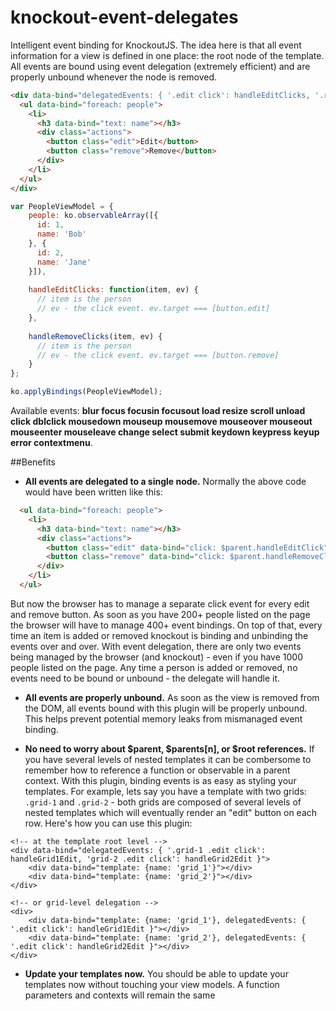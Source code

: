 knockout-event-delegates
========================

Intelligent event binding for KnockoutJS.  The idea here is that all event information for a view is defined in one place: the root node of the template.  All events are bound using event delegation (extremely efficient) and are properly unbound whenever the node is removed.

```html
<div data-bind="delegatedEvents: { '.edit click': handleEditClicks, '.remove click': handleRemoveClicks }">
  <ul data-bind="foreach: people">
    <li>
      <h3 data-bind="text: name"></h3>
      <div class="actions">
        <button class="edit">Edit</button>
        <button class="remove">Remove</button>
      </div>
    </li>
  </ul>
</div>
```

```javascript
var PeopleViewModel = {
    people: ko.observableArray([{
      id: 1,
      name: 'Bob'
    }, {
      id: 2,
      name: 'Jane'
    }]),
    
    handleEditClicks: function(item, ev) {
      // item is the person
      // ev - the click event. ev.target === [button.edit]
    },
    
    handleRemoveClicks(item, ev) {
      // item is the person
      // ev - the click event. ev.target === [button.remove]
    }
};

ko.applyBindings(PeopleViewModel);
```

Available events: **blur focus focusin focusout load resize scroll unload click dblclick mousedown mouseup mousemove mouseover mouseout mouseenter mouseleave change select submit keydown keypress keyup error contextmenu**.

##Benefits

- **All events are delegated to a single node.** Normally the above code would have been written like this:

```html
  <ul data-bind="foreach: people">
    <li>
      <h3 data-bind="text: name"></h3>
      <div class="actions">
        <button class="edit" data-bind="click: $parent.handleEditClick">Edit</button>
        <button class="remove" data-bind="click: $parent.handleRemoveClick">Remove</button>
      </div>
    </li>
  </ul>
```

But now the browser has to manage a separate click event for every edit and remove button.  As soon as you have 200+ people listed on the page the browser will have to manage 400+ event bindings.  On top of that, every time an item is added or removed knockout is binding and unbinding the events over and over.  With event delegation, there are only two events being managed by the browser (and knockout) - even if you have 1000 people listed on the page.  Any time a person is added or removed, no events need to be bound or unbound - the delegate will handle it.

- **All events are properly unbound.** As soon as the view is removed from the DOM, all events bound with this plugin will be properly unbound.  This helps prevent potential memory leaks from mismanaged event binding.

- **No need to worry about $parent, $parents[n], or $root references.** If you have several levels of nested templates it can be combersome to remember how to reference a function or observable in a parent context.  With this plugin, binding events is as easy as styling your templates.  For example, lets say you have a template with two grids: `.grid-1` and `.grid-2` - both grids are composed of several levels of nested templates which will eventually render an "edit" button on each row.  Here's how you can use this plugin:

```
<!-- at the template root level -->
<div data-bind="delegatedEvents: { '.grid-1 .edit click': handleGrid1Edit, 'grid-2 .edit click': handleGrid2Edit }">
    <div data-bind="template: {name: 'grid_1'}"></div>
    <div data-bind="template: {name: 'grid_2'}"></div>
</div>

<!-- or grid-level delegation -->
<div>
    <div data-bind="template: {name: 'grid_1'}, delegatedEvents: { '.edit click': handleGrid1Edit }"></div>
    <div data-bind="template: {name: 'grid_2'}, delegatedEvents: { '.edit click': handleGrid2Edit }"></div>
</div>
```

- **Update your templates now.** You should be able to update your templates now without touching your view models.  A function parameters and contexts will remain the same
  
